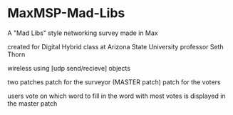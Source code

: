 # MaxMSP-Mad-Libs
A "Mad Libs" style networking survey made in Max

created for Digital Hybrid class at Arizona State University
professor Seth Thorn

wireless
using [udp send/recieve] objects

two patches
  patch for the surveyor (MASTER patch)
  patch for the voters
  
users vote on which word to fill in
the word with most votes is displayed in the master patch
